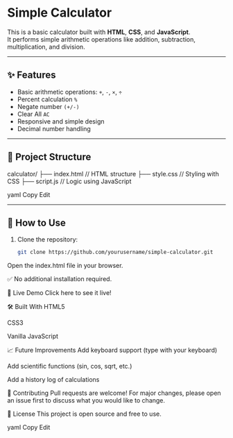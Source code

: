 # Simple Calculator

This is a basic calculator built with **HTML**, **CSS**, and **JavaScript**.  
It performs simple arithmetic operations like addition, subtraction, multiplication, and division.

---

## ✨ Features

- Basic arithmetic operations: `+`, `-`, `×`, `÷`
- Percent calculation `%`
- Negate number `(+/-)`
- Clear All `AC`
- Responsive and simple design
- Decimal number handling

---

## 📂 Project Structure

calculator/ ├── index.html // HTML structure ├── style.css // Styling with CSS ├── script.js // Logic using JavaScript

yaml
Copy
Edit

---

## 🚀 How to Use

1. Clone the repository:
   ```bash
   git clone https://github.com/yourusername/simple-calculator.git
Open the index.html file in your browser.

✅ No additional installation required.

📡 Live Demo
Click here to see it live!

🛠️ Built With
HTML5

CSS3

Vanilla JavaScript

📈 Future Improvements
Add keyboard support (type with your keyboard)

Add scientific functions (sin, cos, sqrt, etc.)

Add a history log of calculations

🤝 Contributing
Pull requests are welcome!
For major changes, please open an issue first to discuss what you would like to change.

📄 License
This project is open source and free to use.

yaml
Copy
Edit

